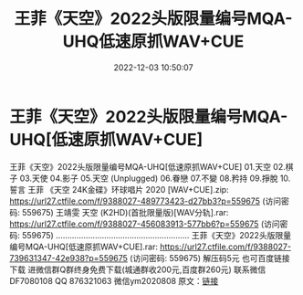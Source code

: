 ﻿---
title: 王菲《天空》2022头版限量编号MQA-UHQ低速原抓WAV+CUE
date: 2022-12-03 10:50:07
categories: 新碟专辑、稀有等精品
tags: 华语中文
---
# 王菲《天空》2022头版限量编号MQA-UHQ[低速原抓WAV+CUE]

王菲《天空》2022头版限量编号MQA-UHQ[低速原抓WAV+CUE]
01.天空
02.棋子
03.天使
04.影子
05.天空 (Unplugged)
06.眷戀
07.不變
08.矜持
09.掙脫
10.誓言
王菲 《天空 24K金碟》环球唱片 2020 [WAV+CUE].zip: https://url27.ctfile.com/f/9388027-489773423-d27bb3?p=559675
(访问密码: 559675)
王靖雯 天空 (K2HD)(首批限量版)[WAV分轨].rar: https://url27.ctfile.com/f/9388027-456083913-577bb6?p=559675
(访问密码: 559675)
..........................................................
王菲《天空》2022头版限量编号MQA-UHQ[低速原抓WAV+CUE].rar: https://url27.ctfile.com/f/9388027-739631347-42e938?p=559675
(访问密码: 559675)
解压码5元
也可百度链接下载
进微信群Q群终身免费下载(城通群收200元,百度群260元)
联系微信DF7080108 QQ 876321063
微信ym2020808
原文：[链接](https://blog.sina.com.cn/s/blog_1647c7e76010310fh.html)